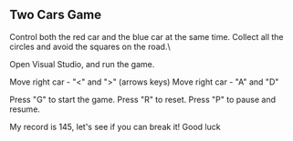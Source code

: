 ## Two Cars Game

Control both the red car and the blue car at the same time. Collect all the circles and avoid the squares on the road.\

Open Visual Studio, and run the game. 

Move right car - "<" and ">" (arrows keys)
Move right car - "A" and "D"

Press "G" to start the game.
Press "R" to reset.
Press "P" to pause and resume.

My record is 145, let's see if you can break it! Good luck
